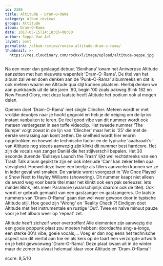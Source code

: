 ```yaml
---
id: 2380
title: Altitude - Dram-O-Rama
category: Album reviews
groups: Altitude
album: Dram-O-Rama
date: 2017-05-15T14:18:05+00:00
author: Seppe Van Ael
layout: post
permalink: /album-review/review-altitude-dram-o-rama/
thumbnail: >-
  https://res.cloudinary.com/rockxxl/image/upload/altitude-seppe.jpg
---
```

Na een meer dan geslaagd debuut 'Benihana' kwam het Antwerpse Altitude aanzetten met hun nieuwste wapenfeit 'Dram-O-Rama'. De titel van het album zal velen doen denken aan de 'Punk-O-Rama' albumreeks en dat is ook meteen waarin we Altitude qua stijl kunnen plaatsen. Hierbij denken we aan punkbands uit de late jaren '90, begin '00 zoals pakweg Blink 182 en New Found Glory, met deze laatste heeft Altitude het podium ook al mogen delen.

Openen doet 'Dram-O-Rama' met single Clincher. Meteen wordt er met vrolijke deuntjes naar je hoofd gegooid en heb je de neiging om de lyrics instant vanbuiten te leren. De feel good vibe van dit nummer wordt ook meteen verdergezet in een toffe videoclip. Het tweede nummer 'The Bumpe' volgt zowat in de lijn van 'Clincher' maar het is '25' die met de eerste verrassing aan komt zetten. De snelheid wordt hier enorm opgetrokken en hoewel de technische factor en de typische 'aaahaaah's' van Altitude nog steeds aanwezig zijn klinkt dit nummer best hardcore. Het zijn de vocals van zanger Daniël die het stijlverschil bepalen. Het 30 seconde durende 'Bullseye Launch the Trash' lijkt wel rechtstreeks van een Trash Talk album gepikt te zijn en ook interlude 'Can' kan zeker tellen qua stevigheid. Hoewel deze twee een beetje als fillers aanvoelen kunnen we ze in ieder geval wel smaken. De variatie wordt voorgezet in 'We Once Played a Show Next to Hayley Williams (showering). Dit nummer kaapt niet alleen de award weg voor beste titel maar het klinkt ook een pak serieuzer. Iets minder Blink, iets meer Paramore (waarschijnlijk daarom ook de titel). Ook wordt er gebruik gemaakt van een gastzanger en gastzangeres. De laatste nummers van 'Dram-O-Rama' gaan dan wel weer gewoon door in typische Altitude stijl. Hoe goed zijn 'Wrong' en 'Reality Check'?! Eindigen doet Altitude met het instrumentale en rustige 'Out'. Twee en halve minuut pauze voor je het album weer op 'repeat' zet.

Altitude heeft zichzelf weer overtroffen! Alle elementen zijn aanwezig die een goeie poppunk plaat zou moeten hebben: doordachte sing-a-longs, een sterke 00's vibe, goeie vocals,&#8230; Voeg er dan nog eens het technische aspect van dit viertal aan toe en als kers op de taart een verzorgde artwork en je hebt gewoonweg 'Dram-O-Rama'. Deze plaat kwam uit in de winter maar de zomer is alvast helemaal klaar voor Altitude en 'Dram-O-Rama'!

score: 8,5/10
